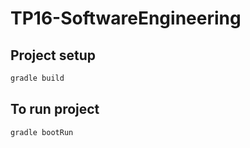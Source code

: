 # TP16-SoftwareEngineering

## Project setup

```sh
gradle build
```

## To run project

```sh
gradle bootRun
```